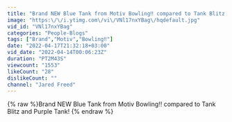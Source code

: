 ```yaml
---
title: "Brand NEW Blue Tank from Motiv Bowling‼️ compared to Tank Blitz and Purple Tank!"
image: "https:\/\/i.ytimg.com\/vi\/VNl17nxYBag\/hqdefault.jpg"
vid_id: "VNl17nxYBag"
categories: "People-Blogs"
tags: ["Brand","Motiv","Bowling‼️"]
date: "2022-04-17T21:32:18+03:00"
vid_date: "2022-04-14T00:06:23Z"
duration: "PT2M43S"
viewcount: "1553"
likeCount: "28"
dislikeCount: ""
channel: "Jared Freed"
---
```

{% raw %}Brand NEW Blue Tank from Motiv Bowling‼️ compared to Tank Blitz and Purple Tank! {% endraw %}
